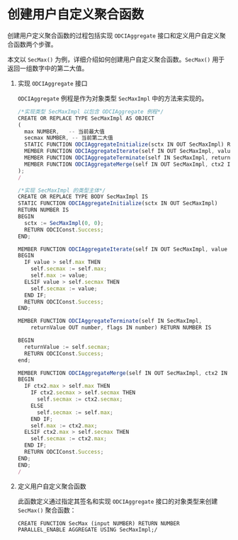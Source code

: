 创建用户自定义聚合函数 
================================

创建用户定义聚合函数的过程包括实现 `ODCIAggregate` 接口和定义用户自定义聚合函数两个步骤。

本文以 `SecMax()` 为例，详细介绍如何创建用户自定义聚合函数。`SecMax()` 用于返回一组数字中的第二大值。

1. 实现 `ODCIAggregate` 接口

   `ODCIAggregate` 例程是作为对象类型 `SecMaxImpl` 中的方法来实现的。

   ```javascript
   /*实现类型 SecMaxImpl 以包含 ODCIAggregate 例程*/
   CREATE OR REPLACE TYPE SecMaxImpl AS OBJECT
   (
     max NUMBER,   -- 当前最大值
     secmax NUMBER, -- 当前第二大值
     STATIC FUNCTION ODCIAggregateInitialize(sctx IN OUT SecMaxImpl) RETURN NUMBER,
     MEMBER FUNCTION ODCIAggregateIterate(self IN OUT SecMaxImpl, value IN number) RETURN NUMBER,
     MEMBER FUNCTION ODCIAggregateTerminate(self IN SecMaxImpl, returnValue OUT number, flags IN number) RETURN NUMBER,
     MEMBER FUNCTION ODCIAggregateMerge(self IN OUT SecMaxImpl, ctx2 IN SecMaxImpl) RETURN NUMBER
   );
   /
   
   /*实现 SecMaxImpl 的类型主体*/
   CREATE OR REPLACE TYPE BODY SecMaxImpl IS 
   STATIC FUNCTION ODCIAggregateInitialize(sctx IN OUT SecMaxImpl) 
   RETURN NUMBER IS 
   BEGIN
     sctx := SecMaxImpl(0, 0);
     RETURN ODCIConst.Success;
   END;
   
   MEMBER FUNCTION ODCIAggregateIterate(self IN OUT SecMaxImpl, value IN number) RETURN NUMBER IS
   BEGIN
     IF value > self.max THEN
       self.secmax := self.max;
       self.max := value;
     ELSIF value > self.secmax THEN
       self.secmax := value;
     END IF;
     RETURN ODCIConst.Success;
   END;
   
   MEMBER FUNCTION ODCIAggregateTerminate(self IN SecMaxImpl, 
       returnValue OUT number, flags IN number) RETURN NUMBER IS
   
   BEGIN
     returnValue := self.secmax;
     RETURN ODCIConst.Success;
   end;
   
   MEMBER FUNCTION ODCIAggregateMerge(self IN OUT SecMaxImpl, ctx2 IN SecMaxImpl) RETURN NUMBER IS
   BEGIN
     IF ctx2.max > self.max THEN
       IF ctx2.secmax > self.secmax THEN 
         self.secmax := ctx2.secmax;
       ELSE
         self.secmax := self.max;
       END IF;
       self.max := ctx2.max;
     ELSIF ctx2.max > self.secmax THEN 
       self.secmax := ctx2.max;
     END IF;
     RETURN ODCIConst.Success;
   END;
   END;
   /
   ```

   

2. 定义用户自定义聚合函数

   此函数定义通过指定其签名和实现 `ODCIAggregate` 接口的对象类型来创建 `SecMax()` 聚合函数：

   ```unknow
   CREATE FUNCTION SecMax (input NUMBER) RETURN NUMBER 
   PARALLEL_ENABLE AGGREGATE USING SecMaxImpl;/
   ```

   

   



